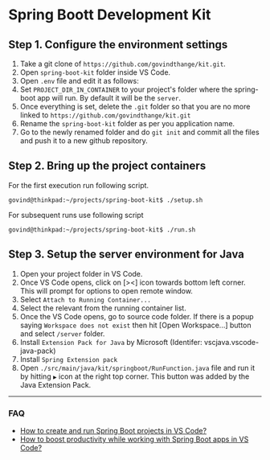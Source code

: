 # Spring Boott Development Kit

## Step 1. Configure the environment settings

1. Take a git clone of `https://github.com/govindthange/kit.git`.
2. Open `spring-boot-kit` folder inside VS Code.
3. Open `.env` file and edit it as follows:
4. Set `PROJECT_DIR_IN_CONTAINER` to your project's folder where the spring-boot app will run. By default it will be the `server`.
5. Once everything is set, delete the `.git` folder so that you are no more linked to `https://github.com/govindthange/kit.git`
6. Rename the `spring-boot-kit` folder as per you application name.
7. Go to the newly renamed folder and do `git init` and commit all the files and push it to a new github repository.

## Step 2. Bring up the project containers

For the first execution run following script.

```
govind@thinkpad:~/projects/spring-boot-kit$ ./setup.sh
```

For subsequent runs use following script
```
govind@thinkpad:~/projects/spring-boot-kit$ ./run.sh
```

## Step 3. Setup the server environment for Java

1. Open your project folder in VS Code.
2. Once VS Code opens, click on [><] icon towards bottom left corner. This will prompt for options to open remote window.
3. Select `Attach to Running Container...`
4. Select the relevant from the running container list.
5. Once the VS Code opens, go to source code folder. If there is a popup saying `Workspace does not exist` then hit [Open Workspace...] button and select `/server` folder.
6. Install `Extension Pack for Java` by Microsoft (Identifer: vscjava.vscode-java-pack)
7. Install `Spring Extension pack`
8. Open `./src/main/java/kit/springboot/RunFunction.java` file and run it by hitting `▶️` icon at the right top corner. This button was added by the Java Extension Pack.

---

### FAQ

- [How to create and run Spring Boot projects in VS Code?](https://www.youtube.com/watch?v=RBmWIACTiKI)
- [How to boost productivity while working with Spring Boot apps in VS Code?](https://www.youtube.com/watch?v=XbpFSyeMYfg)
